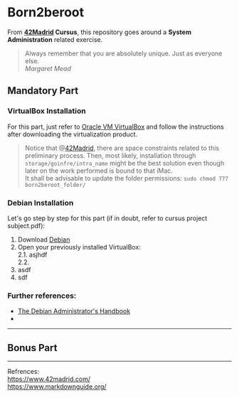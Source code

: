 # Born2beroot
From **[42Madrid](https://www.42madrid.com/) Cursus**, this repository goes around a __System Administration__ related exercise.

> Always remember that you are absolutely unique. Just as everyone else.  
*Margaret Mead*

## Mandatory Part 
### VirtualBox Installation
For this part, just refer to [Oracle VM VirtualBox](https://www.virtualbox.org/) and follow the instructions after downloading the virtualization product.
> Notice that @[42Madrid](https://www.42madrid.com/), there are space constraints related to this preliminary process. Then, most likely, installation through `storage/goinfre/intra_name` might be the best solution even though later on the work performed is bound to that iMac.  
> It shall be advisable to update the folder permissions: `sudo chmod 777 born2beroot_folder/` 

### Debian Installation
Let's go step by step for this part (if in doubt, refer to cursus project subject.pdf):
1. Download [Debian](https://www.debian.org/)
2. Open your previously installed VirtualBox:  
    2.1. asjhdf  
    2.2.
3. asdf
4. sdf


### Further references:
- [The Debian Administrator's Handbook](https://www.debian.org/doc/manuals/debian-handbook/case-study.en.html)
- 
___

## Bonus Part



----
Refrences:  
<https://www.42madrid.com/>  
<https://www.markdownguide.org/>
